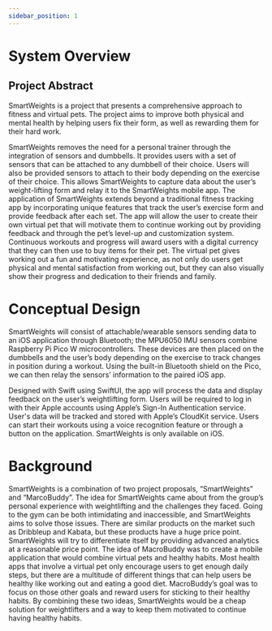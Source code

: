 ```yaml
---
sidebar_position: 1
---
```


# System Overview

## Project Abstract
SmartWeights is a project that presents a comprehensive approach to fitness and virtual pets. The project aims to improve both physical and mental health by helping users fix their form, as well as rewarding them for their hard work.

SmartWeights removes the need for a personal trainer through the integration of sensors and dumbbells. It provides users with a set of sensors that can be attached to any dumbbell of their choice. Users will also be provided sensors to attach to their body depending on the exercise of their choice. This allows SmartWeights to capture data about the user’s weight-lifting form and relay it to the SmartWeights mobile app. The application of SmartWeights extends beyond a traditional fitness tracking app by incorporating unique features that track the user’s exercise form and provide feedback after each set. The app will allow the user to create their own virtual pet that will motivate them to continue working out by providing feedback and through the pet’s level-up and customization system. Continuous workouts and progress will award users with a digital currency that they can then use to buy items for their pet. The virtual pet gives working out a fun and motivating experience, as not only do users get physical and mental satisfaction from working out, but they can also visually show their progress and dedication to their friends and family.




# Conceptual Design

SmartWeights will consist of attachable/wearable sensors sending data to an iOS application through Bluetooth; the MPU6050 IMU sensors combine Raspberry Pi Pico W  microcontrollers. These devices are then placed on the dumbbells and the user’s body depending on the exercise to track changes in position during a workout. Using the built-in Bluetooth shield on the Pico, we can then relay the sensors’ information to the paired iOS app.

Designed with Swift using SwiftUI, the app will process the data and display feedback on the user’s weightlifting form. Users will be required to log in with their Apple accounts using Apple’s Sign-In Authentication service. User's data will be tracked and stored with Apple’s CloudKit service. Users can start their workouts using a voice recognition feature or through a button on the application. SmartWeights is only available on iOS.




# Background

SmartWeights is a combination of two project proposals, “SmartWeights” and “MarcoBuddy”. The idea for SmartWeights came about from the group’s personal experience with weightlifting and the challenges they faced. Going to the gym can be both intimidating and inaccessible, and SmartWeights aims to solve those issues. There are similar products on the market such as Dribbleup and Kabata, but these products have a huge price point. SmartWeights will try to differentiate itself by providing advanced analytics at a reasonable price point. The idea of MacroBuddy was to create a mobile application that would combine virtual pets and healthy habits. Most health apps that involve a virtual pet only encourage users to get enough daily steps, but there are a multitude of different things that can help users be healthy like working out and eating a good diet. MacroBuddy’s goal was to focus on those other goals and reward users for sticking to their healthy habits. By combining these two ideas, SmartWeights would be a cheap solution for weightlifters and a way to keep them motivated to continue having healthy habits.

 
